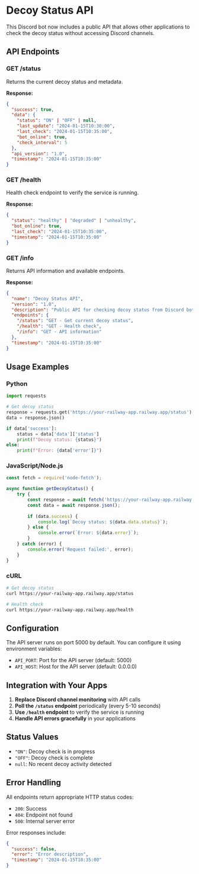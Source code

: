 # Decoy Status API

This Discord bot now includes a public API that allows other applications to check the decoy status without accessing Discord channels.

## API Endpoints

### GET /status
Returns the current decoy status and metadata.

**Response:**
```json
{
  "success": true,
  "data": {
    "status": "ON" | "OFF" | null,
    "last_update": "2024-01-15T10:30:00",
    "last_check": "2024-01-15T10:35:00",
    "bot_online": true,
    "check_interval": 5
  },
  "api_version": "1.0",
  "timestamp": "2024-01-15T10:35:00"
}
```

### GET /health
Health check endpoint to verify the service is running.

**Response:**
```json
{
  "status": "healthy" | "degraded" | "unhealthy",
  "bot_online": true,
  "last_check": "2024-01-15T10:35:00",
  "timestamp": "2024-01-15T10:35:00"
}
```

### GET /info
Returns API information and available endpoints.

**Response:**
```json
{
  "name": "Decoy Status API",
  "version": "1.0",
  "description": "Public API for checking decoy status from Discord bot",
  "endpoints": {
    "/status": "GET - Get current decoy status",
    "/health": "GET - Health check",
    "/info": "GET - API information"
  },
  "timestamp": "2024-01-15T10:35:00"
}
```

## Usage Examples

### Python
```python
import requests

# Get decoy status
response = requests.get('https://your-railway-app.railway.app/status')
data = response.json()

if data['success']:
    status = data['data']['status']
    print(f"Decoy status: {status}")
else:
    print(f"Error: {data['error']}")
```

### JavaScript/Node.js
```javascript
const fetch = require('node-fetch');

async function getDecoyStatus() {
    try {
        const response = await fetch('https://your-railway-app.railway.app/status');
        const data = await response.json();
        
        if (data.success) {
            console.log(`Decoy status: ${data.data.status}`);
        } else {
            console.error(`Error: ${data.error}`);
        }
    } catch (error) {
        console.error('Request failed:', error);
    }
}
```

### cURL
```bash
# Get decoy status
curl https://your-railway-app.railway.app/status

# Health check
curl https://your-railway-app.railway.app/health
```

## Configuration

The API server runs on port 5000 by default. You can configure it using environment variables:

- `API_PORT`: Port for the API server (default: 5000)
- `API_HOST`: Host for the API server (default: 0.0.0.0)

## Integration with Your Apps

1. **Replace Discord channel monitoring** with API calls
2. **Poll the `/status` endpoint** periodically (every 5-10 seconds)
3. **Use `/health` endpoint** to verify the service is running
4. **Handle API errors gracefully** in your applications

## Status Values

- `"ON"`: Decoy check is in progress
- `"OFF"`: Decoy check is complete
- `null`: No recent decoy activity detected

## Error Handling

All endpoints return appropriate HTTP status codes:
- `200`: Success
- `404`: Endpoint not found
- `500`: Internal server error

Error responses include:
```json
{
  "success": false,
  "error": "Error description",
  "timestamp": "2024-01-15T10:35:00"
}
```

